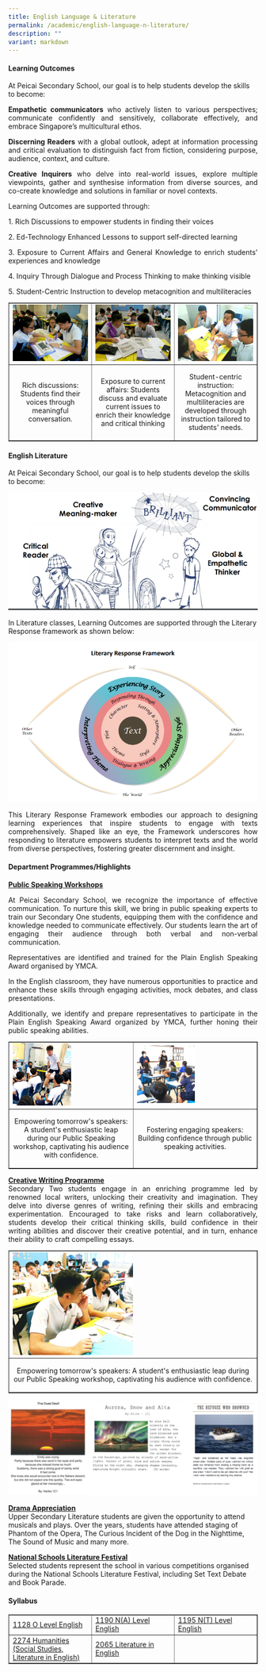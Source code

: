 ```yaml
---
title: English Language & Literature
permalink: /academic/english-language-n-literature/
description: ""
variant: markdown
---
```

<h4><strong>Learning Outcomes</strong></h4>
<p dir="ltr">At Peicai Secondary School, our goal is to help students develop the skills to become:</p>

<p></p><p align="justify"><b>Empathetic communicators</b> who actively listen to various perspectives; communicate confidently and sensitively, collaborate effectively, and embrace Singapore’s multicultural ethos. </p>
<p></p><p align="justify"><strong>Discerning Readers</strong> with a global outlook, adept at information processing and critical evaluation to distinguish fact from fiction, considering purpose, audience, context, and culture.
</p><p></p><p align="justify"><b>Creative Inquirers</b> who delve into real-world issues, explore multiple viewpoints, gather and synthesise information from diverse sources, and co-create knowledge and solutions in familiar or novel contexts.

</p><p>Learning Outcomes are supported through:</p>

<p></p><p align="justify">1. Rich Discussions to empower students in finding their voices
</p><p></p><p align="justify">2. Ed-Technology Enhanced Lessons to support self-directed learning
</p><p></p><p align="justify">3. Exposure to Current Affairs and General Knowledge to enrich students' experiences and knowledge
</p><p></p><p align="justify">4. Inquiry Through Dialogue and Process Thinking to make thinking visible
</p><p></p><p align="justify">5. Student-Centric Instruction to develop metacognition and multiliteracies
<table style="border-collapse: collapse; width: 100%;" border="1">
<tbody>
<tr>
<td style="width: 33.3333%;"><img style="width: 100%;" src="/images/English_Dept_4.jpg"></td>
<td style="width: 33.3333%;"><img style="width: 100%;" src="/images/English_Dept_5.jpg"></td>
<td style="width: 33.3333%;"><img style="width: 100%;" src="/images/English_Dept_6.jpg"></td>
</tr>
<tr>
<td style="width: 33.3333%;"><p style="text-align: center;">Rich discussions: Students find their voices through meaningful conversation.</p></td>
<td style="width: 33.3333%;"><p style="text-align: center;">Exposure to current affairs: Students discuss and evaluate current issues to enrich their knowledge and critical thinking</p></td>
<td style="width: 33.3333%;"><p style="text-align: center;">Student-centric instruction: Metacognition and multiliteracies are developed through instruction tailored to students' needs.</p></td>
</tr>
<tr>
</tr>
</tbody>
</table>	
</p><h4><strong>English Literature</strong></h4>
<p dir="ltr">At Peicai Secondary School, our goal is to help students develop the skills to become:</p>
<img src="/images/ell1.png">
<p dir="ltr">In Literature classes, Learning Outcomes are supported through the Literary Response framework as shown below:</p>
<img src="/images/ell2.png">
<p></p><p align="justify">This Literary Response Framework embodies our approach to designing learning experiences that inspire students to engage with texts comprehensively. Shaped like an eye, the Framework underscores how responding to literature empowers students to interpret texts and the world from diverse perspectives, fostering greater discernment and insight.</p>
<h4><strong>Department Programmes/Highlights</strong></h4>
<p dir="ltr"><span style="text-decoration: underline;"><strong>Public Speaking Workshops</strong></span></p>
<p></p><p align="justify">At Peicai Secondary School, we recognize the importance of effective communication. To nurture this skill, we bring in public speaking experts to train our Secondary One students, equipping them with the confidence and knowledge needed to communicate effectively. Our students learn the art of engaging their audience through both verbal and non-verbal communication. </p>
<p></p><p align="justify">Representatives are identified and trained for the Plain English Speaking Award organised by YMCA.</p>
<p></p><p align="justify">In the English classroom, they have numerous opportunities to practice and enhance these skills through engaging activities, mock debates, and class presentations.</p>
<p></p><p align="justify">Additionally, we identify and prepare representatives to participate in the Plain English Speaking Award organized by YMCA, further honing their public speaking abilities.</p>
<table style="border-collapse: collapse; width: 100%;" border="1">
<tbody>
<tr>
<td style="width: 50%;"><img style="width: 50%;" src="/images/English_Dept_9.jpg"></td>
<td style="width: 50%;"><img style="width: 50%;" src="/images/English_Dept_10.jpg"></td>
</tr>
<tr>
<td style="width: 50%;"><p style="text-align: center;">Empowering tomorrow's speakers: A student's enthusiastic leap during our Public Speaking workshop, captivating his audience with confidence.</p></td>
<td style="width: 50%;"><p style="text-align: center;">Fostering engaging speakers: Building confidence through public speaking activities. </p></td>
</tr>
<tr>
</tr>
</tbody>
</table>
<p></p><p align="justify"><span style="text-decoration: underline;"><strong>Creative Writing Programme</strong></span><br>Secondary Two students engage in an enriching programme led by renowned local writers, unlocking their creativity and imagination. They delve into diverse genres of writing, refining their skills and embracing experimentation. Encouraged to take risks and learn collaboratively, students develop their critical thinking skills, build confidence in their writing abilities and discover their creative potential, and in turn, enhance their ability to craft compelling essays.</p>
<table style="border-collapse: collapse; width: 100%;" border="1">
<tbody>
<tr>
<td style="width: 50%;"><img style="width: 50%;" src="/images/English_Dept_11.jpg"></td>
</tr>
<tr>
<td style="width: 50%;"><p style="text-align: center;">Empowering tomorrow's speakers: A student's enthusiastic leap during our Public Speaking workshop, captivating his audience with confidence.</p>
</td>
</tr>
<tr>
</tr>
</tbody>
</table>
<img src="/images/ell4.png">
	<p dir="ltr"><strong><u>Drama Appreciation<br></u></strong>Upper Secondary Literature students are given the opportunity to attend musicals and plays. Over the years, students have attended staging of Phantom of the Opera, The Curious Incident of the Dog in the Nighttime, The Sound of Music and many more.&nbsp;</p>
<p dir="ltr"><strong><u>National Schools Literature Festival<br></u></strong>Selected students represent the school in various competitions organised during the National Schools Literature Festival, including Set Text Debate and Book Parade.&nbsp;</p>
<h4><strong>Syllabus</strong></h4>
<table style="border-collapse: collapse; width: 100%;" border="1">
<tbody>
<tr>
<td style="width: 33.3333%;"><a href="https://www.seab.gov.sg/docs/default-source/national-examinations/syllabus/olevel/2022syllabus/1128_y22_sy.pdf" target="_blank" rel="noopener">1128 O Level English</a></td>
<td style="width: 33.3333%;"><a href="https://www.seab.gov.sg/docs/default-source/national-examinations/syllabus/nlevel/2022syllabus/1190_y22_sy.pdf" target="_blank" rel="noopener">1190 N(A) Level English</a></td>
<td style="width: 33.3333%;"><a href="https://www.seab.gov.sg/docs/default-source/national-examinations/syllabus/nlevel/2022syllabus/1195_y22_sy.pdf" target="_blank" rel="noopener">1195 N(T) Level English</a></td>
</tr>
<tr>
<td style="width: 33.3333%;"><a href="https://www.seab.gov.sg/docs/default-source/national-examinations/syllabus/olevel/2023syllabus/2274_y23_sy.pdf" target="_blank" rel="noopener">2274 Humanities (Social Studies, Literature in English)</a></td>
<td style="width: 33.3333%;"><a href="https://www.seab.gov.sg/docs/default-source/national-examinations/syllabus/olevel/2021syllabus/2065_y21_sy.pdf" target="_blank" rel="noopener">2065 Literature in English</a></td>
<td style="width: 33.3333%;">&nbsp;</td>
</tr>
</tbody>
</table>